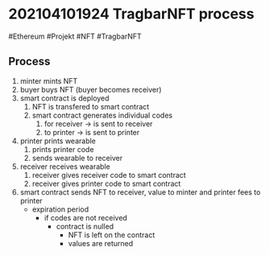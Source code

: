 # 202104101924 TragbarNFT process
#Ethereum #Projekt #NFT #TragbarNFT

## Process

1. minter mints NFT
2. buyer buys NFT (buyer becomes receiver)
3. smart contract is deployed
    1. NFT is transfered to smart contract
    2. smart contract generates individual codes
		1. for receiver -> is sent to receiver
		2. to printer -> is sent to printer
4. printer prints wearable
	1. prints printer code
	2. sends wearable to receiver
5. receiver receives wearable
	1. receiver gives receiver code to smart contract
	2. receiver gives printer code to smart contract
6. smart contract sends NFT to receiver, value to minter and printer fees to printer
	* expiration period
		* if codes are not received
			* contract is nulled
				* NFT is left on the contract
				* values are returned